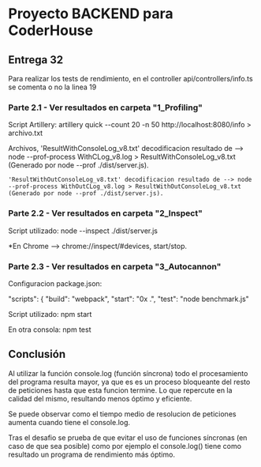 # Proyecto BACKEND para CoderHouse

## Entrega 32

Para realizar los tests de rendimiento, en el controller api/controllers/info.ts se comenta o no la linea 19

### Parte 2.1 - Ver resultados en carpeta "1_Profiling"

Script Artillery: artillery quick --count 20 -n 50 http://localhost:8080/info > archivo.txt

Archivos,
    'ResultWithConsoleLog_v8.txt' decodificacion resultado de --> node --prof-process WithCLog_v8.log > ResultWithConsoleLog_v8.txt (Generado por node --prof ./dist/server.js).

    'ResultWithOutConsoleLog_v8.txt' decodificacion resultado de --> node --prof-process WithOutCLog_v8.log > ResultWithOutConsoleLog_v8.txt (Generado por node --prof ./dist/server.js).

### Parte 2.2 - Ver resultados en carpeta "2_Inspect"

Script utilizado: node --inspect ./dist/server.js

*En Chrome --> chrome://inspect/#devices, start/stop.

### Parte 2.3 - Ver resultados en carpeta "3_Autocannon"

Configuracion package.json:

  "scripts": {
    "build": "webpack",
    "start": "0x .",
    "test": "node benchmark.js"

Script utilizado: npm start

En otra consola: npm test

## Conclusión
Al utilizar la función console.log (función síncrona) todo el procesamiento del programa resulta mayor, ya que es es un proceso bloqueante del resto de peticiones hasta que esta funcion termine. Lo que repercute en la calidad del mismo, resultando menos óptimo y eficiente.

Se puede observar como el tiempo medio de resolucion de peticiones aumenta cuando tiene el console.log.

Tras el desafio se prueba de que evitar el uso de funciones síncronas (en caso de que sea posible) como por ejemplo el console.log() tiene como resultado un programa de rendimiento más óptimo.